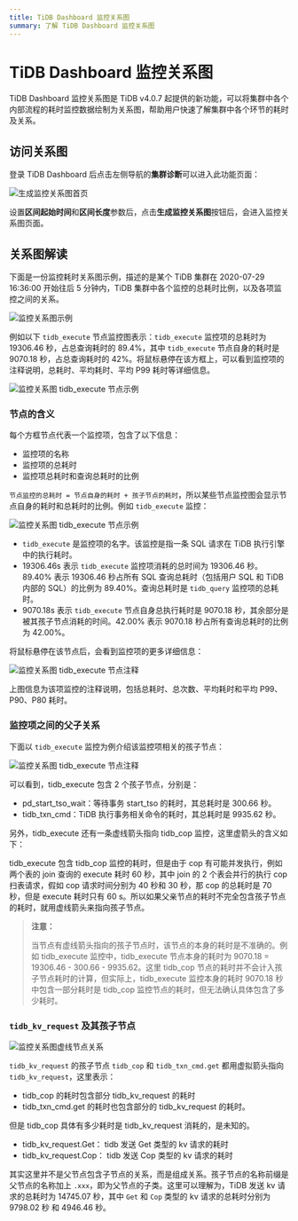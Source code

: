 ```yaml
---
title: TiDB Dashboard 监控关系图
summary: 了解 TiDB Dashboard 监控关系图
---
```


# TiDB Dashboard 监控关系图

TiDB Dashboard 监控关系图是 TiDB v4.0.7 起提供的新功能，可以将集群中各个内部流程的耗时监控数据绘制为关系图，帮助用户快速了解集群中各个环节的耗时及关系。

## 访问关系图

登录 TiDB Dashboard 后点击左侧导航的**集群诊断**可以进入此功能页面：

![生成监控关系图首页](/media/dashboard/dashboard-metrics-relation-home.png)

设置**区间起始时间**和**区间长度**参数后，点击**生成监控关系图**按钮后，会进入监控关系图页面。

## 关系图解读

下面是一份监控耗时关系图示例，描述的是某个 TiDB 集群在 2020-07-29 16:36:00 开始往后 5 分钟内，TiDB 集群中各个监控的总耗时比例，以及各项监控之间的关系。

![监控关系图示例](/media/dashboard/dashboard-metrics-relation-example.png)

例如以下 `tidb_execute` 节点监控图表示：`tidb_execute` 监控项的总耗时为 19306.46 秒，占总查询耗时的 89.4%，其中 `tidb_execute` 节点自身的耗时是 9070.18 秒，占总查询耗时的 42%。将鼠标悬停在该方框上，可以看到监控项的注释说明，总耗时、平均耗时、平均 P99 耗时等详细信息。

![监控关系图 tidb_execute 节点示例](/media/dashboard/dashboard-metrics-relation-node-example.png)

### 节点的含义

每个方框节点代表一个监控项，包含了以下信息：

* 监控项的名称
* 监控项的总耗时
* 监控项总耗时和查询总耗时的比例

`节点监控的总耗时 = 节点自身的耗时 + 孩子节点的耗时`，所以某些节点监控图会显示节点自身的耗时和总耗时的比例。例如 `tidb_execute` 监控：

![监控关系图 tidb_execute 节点示例](/media/dashboard/dashboard-metrics-relation-node-example1.png)

* `tidb_execute` 是监控项的名字。该监控是指一条 SQL 请求在 TiDB 执行引擎中的执行耗时。
* 19306.46s 表示 `tidb_execute` 监控项消耗的总时间为 19306.46 秒。89.40% 表示 19306.46 秒占所有 SQL 查询总耗时（包括用户 SQL 和 TiDB 内部的 SQL）的比例为 89.40%。查询总耗时是 `tidb_query` 监控项的总耗时。
* 9070.18s 表示 `tidb_execute` 节点自身总执行耗时是 9070.18 秒，其余部分是被其孩子节点消耗的时间。42.00% 表示 9070.18 秒占所有查询总耗时的比例为 42.00%。

将鼠标悬停在该节点后，会看到监控项的更多详细信息：

![监控关系图 tidb_execute 节点注释](/media/dashboard/dashboard-metrics-relation-node-example2.png)

上图信息为该项监控的注释说明，包括总耗时、总次数、平均耗时和平均 P99、P90、P80 耗时。

### 监控项之间的父子关系

下面以 `tidb_execute` 监控为例介绍该监控项相关的孩子节点：

![监控关系图 tidb_execute 节点注释](/media/dashboard/dashboard-metrics-relation-relation-example1.png)

可以看到，tidb_execute 包含 2 个孩子节点，分别是：

* pd_start_tso_wait：等待事务 start_tso 的耗时，其总耗时是 300.66 秒。
* tidb_txn_cmd：TiDB 执行事务相关命令的耗时，其总耗时是 9935.62 秒。

另外，tidb_execute 还有一条虚线箭头指向 tidb_cop 监控，这里虚箭头的含义如下：

tidb_execute 包含 tidb_cop 监控的耗时，但是由于 cop 有可能并发执行，例如两个表的 join 查询的 execute 耗时 60 秒，其中 join 的 2 个表会并行的执行 cop 扫表请求，假如 cop 请求时间分别为 40 秒和 30 秒，那 cop 的总耗时是 70 秒，但是 execute 耗时只有 60 s。所以如果父亲节点的耗时不完全包含孩子节点的耗时，就用虚线箭头来指向孩子节点。

> **注意：**
>
> 当节点有虚线箭头指向的孩子节点时，该节点的本身的耗时是不准确的。例如 tidb_execute 监控中，tidb_execute 节点本身的耗时为 9070.18 = 19306.46 - 300.66 - 9935.62。这里 tidb_cop 节点的耗时并不会计入孩子节点耗时的计算，但实际上，tidb_execute 监控本身的耗时 9070.18 秒中包含一部分耗时是 tidb_cop 监控节点的耗时，但无法确认具体包含了多少耗时。

### `tidb_kv_request` 及其孩子节点

![监控关系图虚线节点关系](/media/dashboard/dashboard-metrics-relation-relation-example2.png)

`tidb_kv_request` 的孩子节点 `tidb_cop` 和 `tidb_txn_cmd.get` 都用虚拟箭头指向 `tidb_kv_request`，这里表示：

* tidb_cop 的耗时包含部分 tidb_kv_request 的耗时
* tidb_txn_cmd.get 的耗时也包含部分的 tidb_kv_request 的耗时。

但是 tidb_cop 具体有多少耗时是 tidb_kv_request 消耗的，是未知的。


* tidb_kv_request.Get： tidb 发送 Get 类型的 kv 请求的耗时
* tidb_kv_request.Cop： tidb 发送 Cop 类型的 kv 请求的耗时

其实这里并不是父节点包含子节点的关系，而是组成关系。孩子节点的名称前缀是父节点的名称加上 `.xxx`，即为父节点的子类。这里可以理解为，TiDB 发送 kv 请求的总耗时为 14745.07 秒，其中 `Get` 和 `Cop` 类型的 kv 请求的总耗时分别为 9798.02 秒 和 4946.46 秒。
